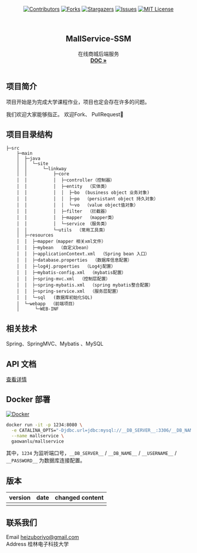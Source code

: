 <div align="center">  

[![Contributors][contributors-shield]][contributors-url]
[![Forks][forks-shield]][forks-url]
[![Stargazers][stars-shield]][stars-url]
[![Issues][issues-shield]][issues-url]
[![MIT License][license-shield]][license-url]

</div> 


<!-- PROJECT LOGO -->
<br />
<div align="center">
  <h2 align="center">MallService-SSM</h2>

  <p align="center">
    在线商城后端服务 
    <br />
    <a href="https://md.yuuza.net/8db-waSeSdW1NnyYmYZeYw"><strong>DOC »</strong></a>
    <br />
    <br />
  </p>
</div> 

## 项目简介  

项目开始是为完成大学课程作业，项目也定会存在许多的问题。  

我们欢迎大家能够指正。 欢迎Fork、 PullRequest🎉


## 项目目录结构

```
├─src
    ├─main
    │  ├─java
    │  │  └─site
    │  │      └─linkway
    │  │          ├─core
    │  │          │  ├─controller（控制器）
    │  │          │  ├─entity  （实体类）
    │  │          │  │  ├─bo  (business object 业务对象) 
    │  │          │  │  ├─po  （persistant object 持久对象）  
    │  │          │  │  └─vo  （value object值对象）
    │  │          │  ├─filter  （拦截器）
    │  │          │  ├─mapper  （mapper类）
    │  │          │  └─service （服务类）
    │  │          └─utils  （常用工具类）
    │  ├─resources
    │  │  ├─mapper（mapper 相关xml文件） 
    │  │  ├─mybean  （自定义bean）   
    │  │  ├─applicationContext.xml  （Spring bean 入口）  
    │  │  ├─database.properties  （数据库信息配置）    
    │  │  ├─log4j.properties  （Log4j配置）    
    │  │  ├─mybatis-config.xml  （mybatis配置）   
    │  │  ├─spring-mvc.xml  （控制层配置）  
    │  │  ├─spring-mybatis.xml  （spring mybatis整合配置）  
    │  │  ├─spring-service.xml  （服务层配置）    
    │  │  └─sql   (数据库初始化SQL)  
    │  └─webapp  （前端项目） 
    │      └─WEB-INF 
```

## 相关技术
Spring、SpringMVC、Mybatis 、MySQL


## API 文档
[查看详情](https://md.yuuza.net/8db-waSeSdW1NnyYmYZeYw)

## Docker 部署

[![Docker][docker-shield]][docker-url]

```bash
docker run -it -p 1234:8080 \
  -e CATALINA_OPTS="-Djdbc.url=jdbc:mysql://__DB_SERVER__:3306/__DB_NAME__ -Djdbc.username=__USERNAME__ -Djdbc.password=__PASSWORD__" \
  --name mallservice \
  gaowanlu/mallservice
```

其中，`1234` 为监听端口号，`__DB_SERVER__` / `__DB_NAME__` / `__USERNAME__` / `__PASSWORD__` 为数据库连接配置。

## 版本

|  version   |  date  | changed content |  
|  ----  | ----  |----|  
|    |   |   |  

## 联系我们  
Email heizuboriyo@gmail.com   
Address 桂林电子科技大学 

<!-- MARKDOWN LINKS & IMAGES -->
<!-- https://www.markdownguide.org/basic-syntax/#reference-style-links -->
[contributors-shield]: https://img.shields.io/github/contributors/gaowanlu/MallService-SSM.svg?style=for-the-badge
[contributors-url]: https://github.com/gaowanlu/MallService-SSM/graphs/contributors
[forks-shield]: https://img.shields.io/github/forks/gaowanlu/MallService-SSM.svg?style=for-the-badge
[forks-url]: https://github.com/gaowanlu/MallService-SSM/network/members
[stars-shield]: https://img.shields.io/github/stars/gaowanlu/MallService-SSM.svg?style=for-the-badge
[stars-url]: https://github.com/gaowanlu/MallService-SSM/stargazers
[issues-shield]: https://img.shields.io/github/issues/gaowanlu/MallService-SSM.svg?style=for-the-badge
[issues-url]: https://github.com/gaowanlu/MallService-SSM/issues
[license-shield]: https://img.shields.io/github/license/gaowanlu/MallService-SSM.svg?style=for-the-badge
[license-url]: https://github.com/gaowanlu/MallService-SSM/blob/master/LICENSE.txt
[docker-shield]: https://img.shields.io/docker/image-size/gaowanlu/mallservice/latest?style=for-the-badge
[docker-url]: https://hub.docker.com/r/gaowanlu/mallservice
